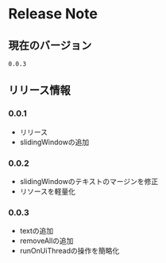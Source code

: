 # Release Note

## 現在のバージョン
`0.0.3`

## リリース情報

### 0.0.1
* リリース
* slidingWindowの追加

### 0.0.2
* slidingWindowのテキストのマージンを修正
* リソースを軽量化

### 0.0.3
* textの追加
* removeAllの追加
* runOnUiThreadの操作を簡略化